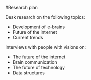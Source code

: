 #Research plan


Desk research on the following topics:


* Development of e-brains
* Future of the internet
* Current trends


Interviews with people with visions on:


* The future of the internet
* Brain communication
* The future of technology
* Data structures